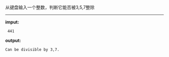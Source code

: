 从键盘输入一个整数，判断它能否被3,5,7整除
****
**imput:**
```
 441
 ```
 **output:**
 ```
 Can be divisible by 3,7.
 ```